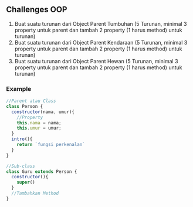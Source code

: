 ## Challenges OOP
1. Buat suatu turunan dari Object Parent Tumbuhan (5 Turunan, minimal 3 property untuk parent dan tambah 2 property (1 harus method) untuk turunan)
2. Buat suatu turunan dari Object Parent Kendaraan (5 Turunan, minimal 3 property untuk parent dan tambah 2 property (1 harus method) untuk turunan)
3. Buat suatu turunan dari Object Parent Hewan (5 Turunan, minimal 3 property untuk parent dan tambah 2 property (1 harus method) untuk turunan)

### Example
```js
//Parent atau Class
class Person {
  constructor(nama, umur){
    //Property
    this.nama = nama;
    this.umur = umur;
  }
  intro(){
    return `fungsi perkenalan`
  }
}

//Sub-class
class Guru extends Person {
  constructor(){
    super()
  }
  //Tambahkan Method
}
```

